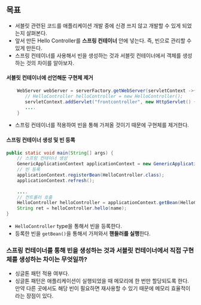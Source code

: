 ## 목표
- 서블릿 관련된 코드를 애플리케이션 개발 중에 신경 쓰지 않고 개발할 수 있게 되었는지 살펴본다.
- 앞서 만든 Hello Controller를 **스프링 컨테이너** 안에 넣는다. 즉, 빈으로 관리할 수 있게 만든다.
- 스프링 컨테이너를 사용해서 빈을 생성하는 것과 서블릿 컨테이너에서 객체를 생성하는 것의 차이를 알아보자.

#### 서블릿 컨테이너에 선언해둔 구현체 제거
```java
    WebServer webServer = serverFactory.getWebServer(servletContext ->{  
       // HelloController helloController = new HelloController();  
       servletContext.addServlet("frontcontroller", new HttpServlet() { 
       ....
    } 
```
- 스프링 컨테이너를 적용하여 빈을 통해 가져올 것이기 때문에 구현체를 제거한다.

#### 스프링 컨테이너 생성 및 빈 등록
```java
public static void main(String[] args) {  
    // 스프링 컨테이너 생성  
    GenericApplicationContext applicationContext = new GenericApplicationContext();  
    // 빈 등록  
    applicationContext.registerBean(HelloController.class);
    applicationContext.refresh();
    
    ....
	// 컨트롤러 호출  
	HelloController helloController = applicationContext.getBean(HelloController.class);  
	String ret = helloController.hello(name);
}
```
- `HelloController` type을 통해서 빈을 등록한다.
- 등록한 빈을 `getBean()`을 통해서 가져와서 **핸들러를 실행**한다.


### 스프링 컨테이너를 통해 빈을 생성하는 것과 서블릿 컨테이너에서 직접 구현체를 생성하는 차이는 무엇일까?
- 싱글톤 패턴 적용 여부다.
- 싱글톤 패턴은 애플리케이션이 실행되었을 때 메모리에 한 번만 할당되도록 한다. 만약 다른 곳에서도 해당 빈이 필요하면 재사용할 수 있기 때문에 메모리 효율적이라는 장점이 있다.